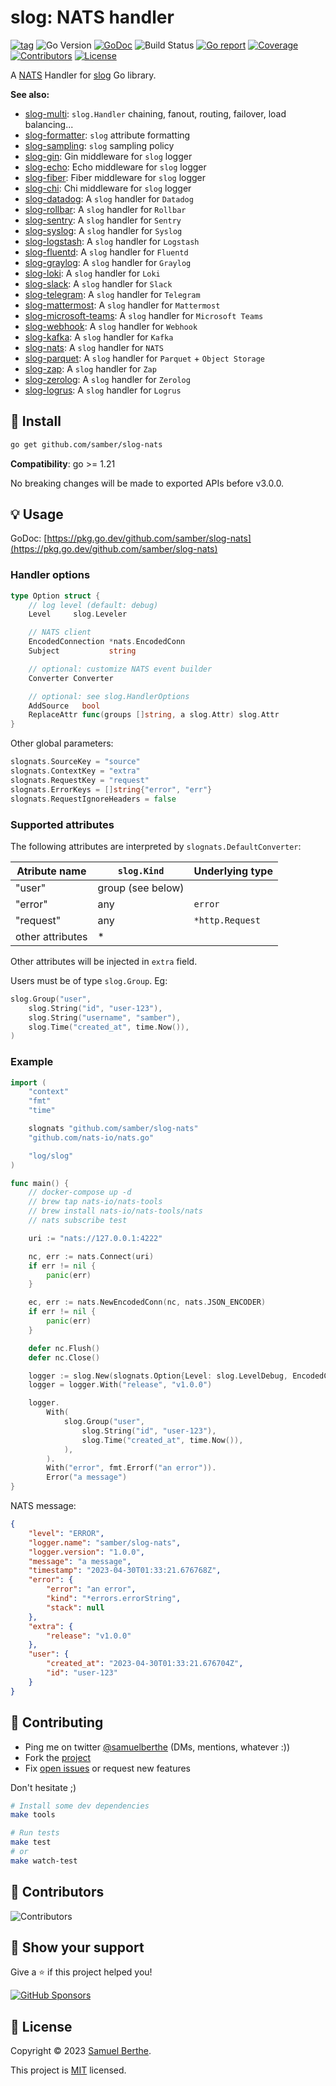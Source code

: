 
# slog: NATS handler

[![tag](https://img.shields.io/github/tag/samber/slog-nats.svg)](https://github.com/samber/slog-nats/releases)
![Go Version](https://img.shields.io/badge/Go-%3E%3D%201.21-%23007d9c)
[![GoDoc](https://godoc.org/github.com/samber/slog-nats?status.svg)](https://pkg.go.dev/github.com/samber/slog-nats)
![Build Status](https://github.com/samber/slog-nats/actions/workflows/test.yml/badge.svg)
[![Go report](https://goreportcard.com/badge/github.com/samber/slog-nats)](https://goreportcard.com/report/github.com/samber/slog-nats)
[![Coverage](https://img.shields.io/codecov/c/github/samber/slog-nats)](https://codecov.io/gh/samber/slog-nats)
[![Contributors](https://img.shields.io/github/contributors/samber/slog-nats)](https://github.com/samber/slog-nats/graphs/contributors)
[![License](https://img.shields.io/github/license/samber/slog-nats)](./LICENSE)

A [NATS](https://nats.io/) Handler for [slog](https://pkg.go.dev/log/slog) Go library.

**See also:**

- [slog-multi](https://github.com/samber/slog-multi): `slog.Handler` chaining, fanout, routing, failover, load balancing...
- [slog-formatter](https://github.com/samber/slog-formatter): `slog` attribute formatting
- [slog-sampling](https://github.com/samber/slog-sampling): `slog` sampling policy
- [slog-gin](https://github.com/samber/slog-gin): Gin middleware for `slog` logger
- [slog-echo](https://github.com/samber/slog-echo): Echo middleware for `slog` logger
- [slog-fiber](https://github.com/samber/slog-fiber): Fiber middleware for `slog` logger
- [slog-chi](https://github.com/samber/slog-chi): Chi middleware for `slog` logger
- [slog-datadog](https://github.com/samber/slog-datadog): A `slog` handler for `Datadog`
- [slog-rollbar](https://github.com/samber/slog-rollbar): A `slog` handler for `Rollbar`
- [slog-sentry](https://github.com/samber/slog-sentry): A `slog` handler for `Sentry`
- [slog-syslog](https://github.com/samber/slog-syslog): A `slog` handler for `Syslog`
- [slog-logstash](https://github.com/samber/slog-logstash): A `slog` handler for `Logstash`
- [slog-fluentd](https://github.com/samber/slog-fluentd): A `slog` handler for `Fluentd`
- [slog-graylog](https://github.com/samber/slog-graylog): A `slog` handler for `Graylog`
- [slog-loki](https://github.com/samber/slog-loki): A `slog` handler for `Loki`
- [slog-slack](https://github.com/samber/slog-slack): A `slog` handler for `Slack`
- [slog-telegram](https://github.com/samber/slog-telegram): A `slog` handler for `Telegram`
- [slog-mattermost](https://github.com/samber/slog-mattermost): A `slog` handler for `Mattermost`
- [slog-microsoft-teams](https://github.com/samber/slog-microsoft-teams): A `slog` handler for `Microsoft Teams`
- [slog-webhook](https://github.com/samber/slog-webhook): A `slog` handler for `Webhook`
- [slog-kafka](https://github.com/samber/slog-kafka): A `slog` handler for `Kafka`
- [slog-nats](https://github.com/samber/slog-nats): A `slog` handler for `NATS`
- [slog-parquet](https://github.com/samber/slog-parquet): A `slog` handler for `Parquet` + `Object Storage`
- [slog-zap](https://github.com/samber/slog-zap): A `slog` handler for `Zap`
- [slog-zerolog](https://github.com/samber/slog-zerolog): A `slog` handler for `Zerolog`
- [slog-logrus](https://github.com/samber/slog-logrus): A `slog` handler for `Logrus`

## 🚀 Install

```sh
go get github.com/samber/slog-nats
```

**Compatibility**: go >= 1.21

No breaking changes will be made to exported APIs before v3.0.0.

## 💡 Usage

GoDoc: [https://pkg.go.dev/github.com/samber/slog-nats](https://pkg.go.dev/github.com/samber/slog-nats)

### Handler options

```go
type Option struct {
	// log level (default: debug)
	Level     slog.Leveler

	// NATS client
	EncodedConnection *nats.EncodedConn
	Subject           string

	// optional: customize NATS event builder
	Converter Converter

	// optional: see slog.HandlerOptions
	AddSource   bool
	ReplaceAttr func(groups []string, a slog.Attr) slog.Attr
}
```

Other global parameters:

```go
slognats.SourceKey = "source"
slognats.ContextKey = "extra"
slognats.RequestKey = "request"
slognats.ErrorKeys = []string{"error", "err"}
slognats.RequestIgnoreHeaders = false
```

### Supported attributes

The following attributes are interpreted by `slognats.DefaultConverter`:

| Atribute name    | `slog.Kind`       | Underlying type |
| ---------------- | ----------------- | --------------- |
| "user"           | group (see below) |                 |
| "error"          | any               | `error`         |
| "request"        | any               | `*http.Request` |
| other attributes | *                 |                 |

Other attributes will be injected in `extra` field.

Users must be of type `slog.Group`. Eg:

```go
slog.Group("user",
    slog.String("id", "user-123"),
    slog.String("username", "samber"),
    slog.Time("created_at", time.Now()),
)
```

### Example

```go
import (
	"context"
	"fmt"
	"time"

	slognats "github.com/samber/slog-nats"
	"github.com/nats-io/nats.go"

	"log/slog"
)

func main() {
	// docker-compose up -d
	// brew tap nats-io/nats-tools
	// brew install nats-io/nats-tools/nats
	// nats subscribe test

	uri := "nats://127.0.0.1:4222"

	nc, err := nats.Connect(uri)
	if err != nil {
		panic(err)
	}

	ec, err := nats.NewEncodedConn(nc, nats.JSON_ENCODER)
	if err != nil {
		panic(err)
	}

	defer nc.Flush()
	defer nc.Close()

	logger := slog.New(slognats.Option{Level: slog.LevelDebug, EncodedConnection: ec, Subject: "test"}.NewNATSHandler())
	logger = logger.With("release", "v1.0.0")

	logger.
		With(
			slog.Group("user",
				slog.String("id", "user-123"),
				slog.Time("created_at", time.Now()),
			),
		).
		With("error", fmt.Errorf("an error")).
		Error("a message")
}
```

NATS message:

```json
{
  	"level": "ERROR",
	"logger.name": "samber/slog-nats",
	"logger.version": "1.0.0",
	"message": "a message",
	"timestamp": "2023-04-30T01:33:21.676768Z",
	"error": {
		"error": "an error",
		"kind": "*errors.errorString",
		"stack": null
	},
	"extra": {
		"release": "v1.0.0"
	},
	"user": {
		"created_at": "2023-04-30T01:33:21.676704Z",
		"id": "user-123"
	}
}
```

## 🤝 Contributing

- Ping me on twitter [@samuelberthe](https://twitter.com/samuelberthe) (DMs, mentions, whatever :))
- Fork the [project](https://github.com/samber/slog-nats)
- Fix [open issues](https://github.com/samber/slog-nats/issues) or request new features

Don't hesitate ;)

```bash
# Install some dev dependencies
make tools

# Run tests
make test
# or
make watch-test
```

## 👤 Contributors

![Contributors](https://contrib.rocks/image?repo=samber/slog-nats)

## 💫 Show your support

Give a ⭐️ if this project helped you!

[![GitHub Sponsors](https://img.shields.io/github/sponsors/samber?style=for-the-badge)](https://github.com/sponsors/samber)

## 📝 License

Copyright © 2023 [Samuel Berthe](https://github.com/samber).

This project is [MIT](./LICENSE) licensed.
